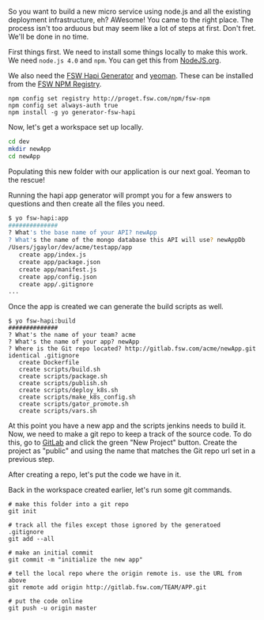 So you want to build a new micro service using node.js and all the existing deployment infrastructure, eh? AWesome! You came to the right place. The process isn't too arduous but may seem like a lot of steps at first. Don't fret. We'll be done in no time.

First things first. We need to install some things locally to make this work. We need `node.js 4.0` and `npm`. You can get this from [NodeJS.org](https://nodejs.org).

We also need the [FSW Hapi Generator](http://gitlab.fsw.com/acme/generator-fsw-hapi/) and [yeoman](http://yeoman.io/). These can be installed from the [FSW NPM Registry](http://proget.fsw.com/npm-feeds/fsw-npm).

```
npm config set registry http://proget.fsw.com/npm/fsw-npm
npm config set always-auth true
npm install -g yo generator-fsw-hapi
```

Now, let's get a workspace set up locally.

```sh
cd dev
mkdir newApp
cd newApp
```

Populating this new folder with our application is our next goal. Yeoman to the rescue!

Running the hapi app generator will prompt you for a few answers to questions and then create all the files you need.

```sh
$ yo fsw-hapi:app
##############
? What's the base name of your API? newApp
? What's the name of the mongo database this API will use? newAppDb
/Users/jgaylor/dev/acme/testapp/app
   create app/index.js
   create app/package.json
   create app/manifest.js
   create app/config.json
   create app/.gitignore
...
```

Once the app is created we can generate the build scripts as well.

```
$ yo fsw-hapi:build
##############
? What's the name of your team? acme
? What's the name of your app? newApp
? Where is the Git repo located? http://gitlab.fsw.com/acme/newApp.git
identical .gitignore
   create Dockerfile
   create scripts/build.sh
   create scripts/package.sh
   create scripts/publish.sh
   create scripts/deploy_k8s.sh
   create scripts/make_k8s_config.sh
   create scripts/gator_promote.sh
   create scripts/vars.sh
```

At this point you have a new app and the scripts jenkins needs to build it. Now, we need to make a git repo to keep a track of the source code. To do this, go to [GitLab](http://gitlab.fsw.com) and click the green "New Project" button. Create the project as "public" and using the name that matches the Git repo url set in a previous step.

After creating a repo, let's put the code we have in it.

Back in the workspace created earlier, let's run some git commands.

```
# make this folder into a git repo
git init

# track all the files except those ignored by the generatoed .gitignore
git add --all

# make an initial commit
git commit -m "initialize the new app"

# tell the local repo where the origin remote is. use the URL from above
git remote add origin http://gitlab.fsw.com/TEAM/APP.git

# put the code online
git push -u origin master
```
